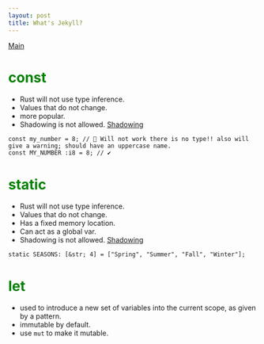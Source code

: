 ```yaml
---
layout: post
title: What's Jekyll?
---
```


[Main](index.md)

# <font color="green">const</font>

- Rust will not use type inference.
- Values that do not change.
- more popular.
- Shadowing is not allowed. [Shadowing](shadowing.md)

```
const my_number = 8; // 🛑 Will not work there is no type!! also will give a warning; should have an uppercase name.
const MY_NUMBER :i8 = 8; // ✔️
```

# <font color="green">static</font>

- Rust will not use type inference.
- Values that do not change.
- Has a fixed memory location.
- Can act as a global var.
- Shadowing is not allowed. [Shadowing](shadowing.md)

```
static SEASONS: [&str; 4] = ["Spring", "Summer", "Fall", "Winter"];
```

# <font color="green">let</font>

- used to introduce a new set of variables into the current scope, as given by a pattern.
- immutable by default.
- use `mut` to make it mutable.
